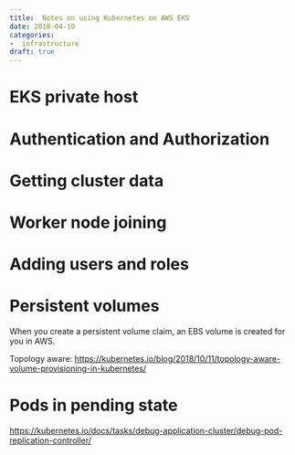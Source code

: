```yaml
---
title:  Notes on using Kubernetes on AWS EKS
date: 2018-04-10
categories:
-  infrastructure
draft: true
---
```


# EKS private host

# Authentication and Authorization

# Getting cluster data

# Worker node joining

# Adding users and roles


# Persistent volumes

When you create a persistent volume claim, an EBS volume is created for you in AWS. 

Topology aware: https://kubernetes.io/blog/2018/10/11/topology-aware-volume-provisioning-in-kubernetes/

# Pods in pending state

https://kubernetes.io/docs/tasks/debug-application-cluster/debug-pod-replication-controller/

